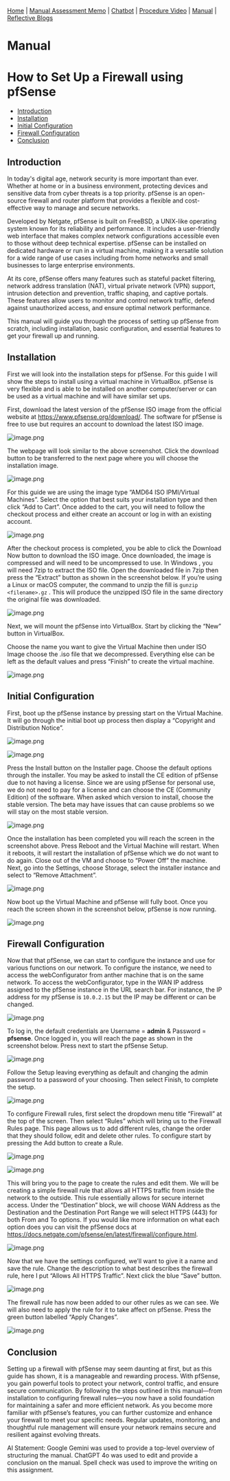 [Home](index.md) | [Manual Assessment Memo](manual_assessment_memo.md) | [Chatbot](chatbot.md) | [Procedure Video](procedure_video.md) | [Manual](manual.md) | [Reflective Blogs](reflective_blogs.md)

# Manual 

# How to Set Up a Firewall using pfSense
- [Introduction](#Introduction)
- [Installation](#Installation)
- [Initial Configuration](#Initial-Configuration)
- [Firewall Configuration](#Firewall-Configuration)
- [Conclusion](#Conclusion)

## Introduction

In today's digital age, network security is more important than ever. Whether at home or in a business environment, protecting devices and sensitive data from cyber threats is a top priority. pfSense is an open-source firewall and router platform that provides a flexible and cost-effective way to manage and secure networks.

Developed by Netgate, pfSense is built on FreeBSD, a UNIX-like operating system known for its reliability and performance. It includes a user-friendly web interface that makes complex network configurations accessible even to those without deep technical expertise. pfSense can be installed on dedicated hardware or run in a virtual machine, making it a versatile solution for a wide range of use cases including from home networks and small businesses to large enterprise environments.

At its core, pfSense offers many features such as stateful packet filtering, network address translation (NAT), virtual private network (VPN) support, intrusion detection and prevention, traffic shaping, and captive portals. These features allow users to monitor and control network traffic, defend against unauthorized access, and ensure optimal network performance.

This manual will guide you through the process of setting up pfSense from scratch, including installation, basic configuration, and essential features to get your firewall up and running.

## Installation

First we will look into the installation steps for pfSense. For this guide I will show the steps to install using a virtual machine in VirtualBox. pfSense is very flexible and is able to be installed on another computer/server or can be used as a virtual machine and will have similar set ups.

First, download the latest version of the pfSense ISO image from the official website at https://www.pfsense.org/download/. The software for pfSense is free to use but requires an account to download the latest ISO image. 

![image.png](ManualImages/image.png)

The webpage will look similar to the above screenshot. Click the download button to be transferred to the next page where you will choose the installation image.

![image.png](ManualImages/image1.png)

For this guide we are using the image type “AMD64 ISO IPMI/Virtual Machines”. Select the option that best suits your installation type and then click “Add to Cart”. Once added to the cart, you will need to follow the checkout process and either create an account or log in with an existing account. 

![image.png](ManualImages/image2.png)

After the checkout process is completed, you be able to click the Download Now button to download the ISO image. Once downloaded, the image is compressed and will need to be uncompressed to use. In Windows , you will need 7zip to extract the ISO file. Open the downloaded file in 7zip then press the “Extract” button as shown in the screenshot below. If you’re using a Linux or macOS computer, the command to unzip the fill is `gunzip <filename>.gz` . This will produce the unzipped ISO file in the same directory the original file was downloaded.

![image.png](ManualImages/image3.png)

Next, we will mount the pfSense into VirtualBox. Start by clicking the “New” button in VirtualBox. 

Choose the name you want to give the Virtual Machine then under ISO Image choose the .iso file that we decompressed. Everything else can be left as the default values and press “Finish” to create the virtual machine.

![image.png](ManualImages/image4.png)

## Initial Configuration

First, boot up the pfSense instance by pressing start on the Virtual Machine. It will go through the initial boot up process then display a “Copyright and Distribution Notice”. 

![image.png](ManualImages/image5.png)

![image.png](ManualImages/image6.png)

Press the Install button on the Installer page. Choose the default options through the installer. You may be asked to install the CE edition of pfSense due to not having a license. Since we are using pfSense for personal use, we do not need to pay for a license and can choose the CE (Community Edition) of the software. When asked which version to install, choose the stable version. The beta may have issues that can cause problems so we will stay on the most stable version.

![image.png](ManualImages/image7.png)

Once the installation has been completed you will reach the screen in the screenshot above. Press Reboot and the Virtual Machine will restart. When it reboots, it will restart the installation of pfSense which we do not want to do again. Close out of the VM and choose to “Power Off” the machine. Next, go into the Settings, choose Storage, select the installer instance and select to “Remove Attachment”.

![image.png](ManualImages/image8.png)

Now boot up the Virtual Machine and pfSense will fully boot. Once you reach the screen shown in the screenshot below, pfSense is now running.

![image.png](ManualImages/image9.png)

## Firewall Configuration

Now that that pfSense, we can start to configure the instance and use for various functions on our network. To configure the instance, we need to access the webConfigurator from anther machine that is on the same network. To access the webConfigurator, type in the WAN IP address assigned to the pfSense instance in the URL search bar. For instance, the IP address for my pfSense is `10.0.2.15`  but the IP may be different or can be changed.

![image.png](ManualImages/image10.png)

To log in, the default credentials are Username = **admin** & Password = **pfsense**. Once logged in, you will reach the page as shown in the screenshot below. Press next to start the pfSense Setup.

![image.png](ManualImages/image11.png)

Follow the Setup leaving everything as default and changing the admin password to a password of your choosing. Then select Finish, to complete the setup.

![image.png](ManualImages/image12.png)

To configure Firewall rules, first select the dropdown menu title “Firewall” at the top of the screen. Then select “Rules” which will bring us to the Firewall Rules page. This page allows us to add different rules, change the order that they should follow, edit and delete other rules. To configure start by pressing the Add button to create a Rule.

![image.png](ManualImages/image13.png)

![image.png](ManualImages/image14.png)

This will bring you to the page to create the rules and edit them. We will be creating a simple firewall rule that allows all HTTPS traffic from inside the network to the outside. This rule essentially allows for secure internet access. Under the “Destination” block, we will choose WAN Address as the Destination and the Destination Port Range we will select HTTPS (443) for both From and To options. If you would like more information on what each option does you can visit the pfSense docs at https://docs.netgate.com/pfsense/en/latest/firewall/configure.html.

![image.png](ManualImages/image15.png)

Now that we have the settings configured, we’ll want to give it a name and save the rule. Change the description to what best describes the firewall rule, here I put “Allows All HTTPS Traffic”. Next click the blue “Save” button.

![image.png](ManualImages/image16.png)

The firewall rule has now been added to our other rules as we can see. We will also need to apply the rule for it to take affect on pfSense. Press the green button labelled “Apply Changes”.

![image.png](ManualImages/image17.png)

## Conclusion

Setting up a firewall with pfSense may seem daunting at first, but as this guide has shown, it is a manageable and rewarding process. With pfSense, you gain powerful tools to protect your network, control traffic, and ensure secure communication. By following the steps outlined in this manual—from installation to configuring firewall rules—you now have a solid foundation for maintaining a safer and more efficient network. As you become more familiar with pfSense’s features, you can further customize and enhance your firewall to meet your specific needs. Regular updates, monitoring, and thoughtful rule management will ensure your network remains secure and resilient against evolving threats.

AI Statement: Google Gemini was used to provide a top-level overview of structuring the manual. ChatGPT 4o was used to edit and provide a conclusion on the manual. Spell check was used to improve the writing on this assignment.
